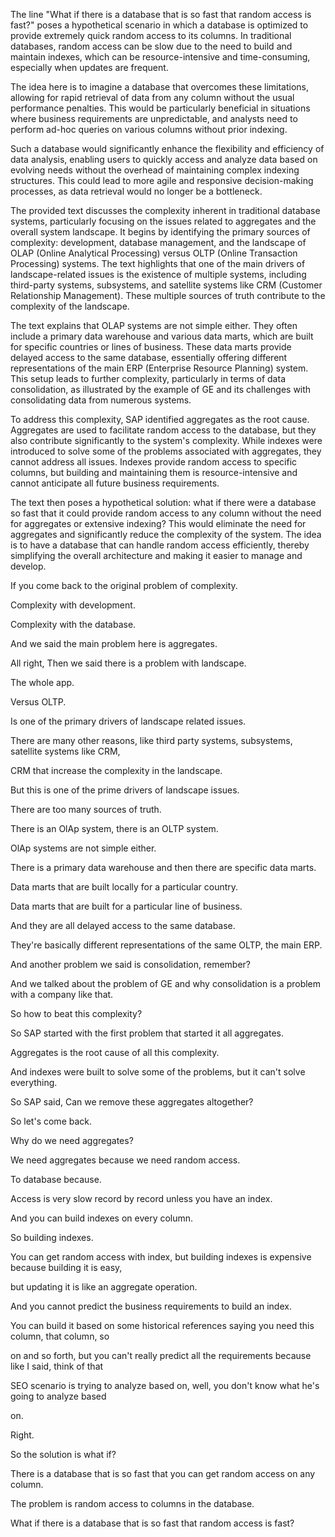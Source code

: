 The line "What if there is a database that is so fast that random access is fast?" poses a hypothetical scenario in which a database is optimized to provide extremely quick random access to its columns. In traditional databases, random access can be slow due to the need to build and maintain indexes, which can be resource-intensive and time-consuming, especially when updates are frequent.

The idea here is to imagine a database that overcomes these limitations, allowing for rapid retrieval of data from any column without the usual performance penalties. This would be particularly beneficial in situations where business requirements are unpredictable, and analysts need to perform ad-hoc queries on various columns without prior indexing.

Such a database would significantly enhance the flexibility and efficiency of data analysis, enabling users to quickly access and analyze data based on evolving needs without the overhead of maintaining complex indexing structures. This could lead to more agile and responsive decision-making processes, as data retrieval would no longer be a bottleneck.







The provided text discusses the complexity inherent in traditional database systems, particularly focusing on the issues related to aggregates and the overall system landscape. It begins by identifying the primary sources of complexity: development, database management, and the landscape of OLAP (Online Analytical Processing) versus OLTP (Online Transaction Processing) systems. The text highlights that one of the main drivers of landscape-related issues is the existence of multiple systems, including third-party systems, subsystems, and satellite systems like CRM (Customer Relationship Management). These multiple sources of truth contribute to the complexity of the landscape.

The text explains that OLAP systems are not simple either. They often include a primary data warehouse and various data marts, which are built for specific countries or lines of business. These data marts provide delayed access to the same database, essentially offering different representations of the main ERP (Enterprise Resource Planning) system. This setup leads to further complexity, particularly in terms of data consolidation, as illustrated by the example of GE and its challenges with consolidating data from numerous systems.

To address this complexity, SAP identified aggregates as the root cause. Aggregates are used to facilitate random access to the database, but they also contribute significantly to the system's complexity. While indexes were introduced to solve some of the problems associated with aggregates, they cannot address all issues. Indexes provide random access to specific columns, but building and maintaining them is resource-intensive and cannot anticipate all future business requirements.

The text then poses a hypothetical solution: what if there were a database so fast that it could provide random access to any column without the need for aggregates or extensive indexing? This would eliminate the need for aggregates and significantly reduce the complexity of the system. The idea is to have a database that can handle random access efficiently, thereby simplifying the overall architecture and making it easier to manage and develop.







If you come back to the original problem of complexity.

Complexity with development.

Complexity with the database.

And we said the main problem here is aggregates.

All right, Then we said there is a problem with landscape.

The whole app.

Versus OLTP.

Is one of the primary drivers of landscape related issues.

There are many other reasons, like third party systems, subsystems, satellite systems like CRM,

CRM that increase the complexity in the landscape.

But this is one of the prime drivers of landscape issues.

There are too many sources of truth.

There is an OlAp system, there is an OLTP system.

OlAp systems are not simple either.

There is a primary data warehouse and then there are specific data marts.

Data marts that are built locally for a particular country.

Data marts that are built for a particular line of business.

And they are all delayed access to the same database.

They're basically different representations of the same OLTP, the main ERP.

And another problem we said is consolidation, remember?

And we talked about the problem of GE and why consolidation is a problem with a company like that.

So how to beat this complexity?

So SAP started with the first problem that started it all aggregates.

Aggregates is the root cause of all this complexity.

And indexes were built to solve some of the problems, but it can't solve everything.

So SAP said, Can we remove these aggregates altogether?

So let's come back.

Why do we need aggregates?

We need aggregates because we need random access.

To database because.

Access is very slow record by record unless you have an index.

And you can build indexes on every column.

So building indexes.

You can get random access with index, but building indexes is expensive because building it is easy,

but updating it is like an aggregate operation.

And you cannot predict the business requirements to build an index.

You can build it based on some historical references saying you need this column, that column, so

on and so forth, but you can't really predict all the requirements because like I said, think of that

SEO scenario is trying to analyze based on, well, you don't know what he's going to analyze based

on.

Right.

So the solution is what if?

There is a database that is so fast that you can get random access on any column.

The problem is random access to columns in the database.

What if there is a database that is so fast that random access is fast?